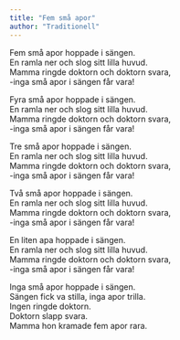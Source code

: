 ```yaml
---
title: "Fem små apor"
author: "Traditionell"
---
```


Fem små apor hoppade i sängen.\
En ramla ner och slog sitt lilla huvud.\
Mamma ringde doktorn och doktorn svara,\
-inga små apor i sängen får vara!

Fyra små apor hoppade i sängen.\
En ramla ner och slog sitt lilla huvud.\
Mamma ringde doktorn och doktorn svara,\
-inga små apor i sängen får vara!

Tre små apor hoppade i sängen.\
En ramla ner och slog sitt lilla huvud.\
Mamma ringde doktorn och doktorn svara,\
-inga små apor i sängen får vara!

Två små apor hoppade i sängen.\
En ramla ner och slog sitt lilla huvud.\
Mamma ringde doktorn och doktorn svara,\
-inga små apor i sängen får vara!

En liten apa hoppade i sängen.\
En ramla ner och slog sitt lilla huvud.\
Mamma ringde doktorn och doktorn svara,\
-inga små apor i sängen får vara!

Inga små apor hoppade i sängen.\
Sängen fick va stilla, inga apor trilla.\
Ingen ringde doktorn.\
Doktorn slapp svara.\
Mamma hon kramade fem apor rara.
